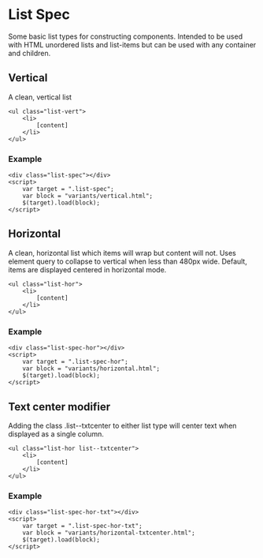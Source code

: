 ﻿# List Spec

Some basic list types for constructing components. Intended to be used with HTML unordered lists and list-items but can be used with any container and children.

## Vertical
A clean, vertical list

```code
<ul class="list-vert">
	<li>
		[content]
	</li>
</ul>
```
### Example
```example
<div class="list-spec"></div>
<script>
	var target = ".list-spec";
	var block = "variants/vertical.html";
	$(target).load(block);
</script>
```

## Horizontal
A clean, horizontal list which items will wrap but content will not. Uses element query to collapse to vertical when less than 480px wide. Default, items are displayed centered in horizontal mode.

```code
<ul class="list-hor">
	<li>
		[content]
	</li>
</ul>
```
### Example
```example
<div class="list-spec-hor"></div>
<script>
	var target = ".list-spec-hor";
	var block = "variants/horizontal.html";
	$(target).load(block);
</script>
```

## Text center modifier
Adding the class .list--txtcenter to either list type will center text when displayed as a single column.

```code
<ul class="list-hor list--txtcenter">
	<li>
		[content]
	</li>
</ul>
```
### Example
```example
<div class="list-spec-hor-txt"></div>
<script>
	var target = ".list-spec-hor-txt";
	var block = "variants/horizontal-txtcenter.html";
	$(target).load(block);
</script>
```
